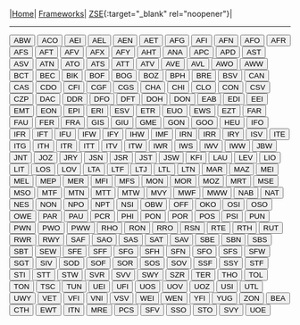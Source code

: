 |[Home](/zrdb)| [Frameworks](/zrdb/pages/frameworks)| [ZSE](https://github.com/jtcrum/zse){:target="_blank" rel="noopener"}|

- - - 
<style>
.button {
 width: 200px;
 text_align: center;
 }
</style>
<button onclick="location.href='/zrdb/pages/frameworks/ABW'" type="button">ABW</button>
<button onclick="location.href='/zrdb/pages/frameworks/ACO'" type="button">ACO</button>
<button onclick="location.href='/zrdb/pages/frameworks/AEI'" type="button">AEI</button>
<button onclick="location.href='/zrdb/pages/frameworks/AEL'" type="button">AEL</button>
<button onclick="location.href='/zrdb/pages/frameworks/AEN'" type="button">AEN</button>
<button onclick="location.href='/zrdb/pages/frameworks/AET'" type="button">AET</button>
<button onclick="location.href='/zrdb/pages/frameworks/AFG'" type="button">AFG</button>
<button onclick="location.href='/zrdb/pages/frameworks/AFI'" type="button">AFI</button>
<button onclick="location.href='/zrdb/pages/frameworks/AFN'" type="button">AFN</button>
<button onclick="location.href='/zrdb/pages/frameworks/AFO'" type="button">AFO</button>
<button onclick="location.href='/zrdb/pages/frameworks/AFR'" type="button">AFR</button>
<button onclick="location.href='/zrdb/pages/frameworks/AFS'" type="button">AFS</button>
<button onclick="location.href='/zrdb/pages/frameworks/AFT'" type="button">AFT</button>
<button onclick="location.href='/zrdb/pages/frameworks/AFV'" type="button">AFV</button>
<button onclick="location.href='/zrdb/pages/frameworks/AFX'" type="button">AFX</button>
<button onclick="location.href='/zrdb/pages/frameworks/AFY'" type="button">AFY</button>
<button onclick="location.href='/zrdb/pages/frameworks/AHT'" type="button">AHT</button>
<button onclick="location.href='/zrdb/pages/frameworks/ANA'" type="button">ANA</button>
<button onclick="location.href='/zrdb/pages/frameworks/APC'" type="button">APC</button>
<button onclick="location.href='/zrdb/pages/frameworks/APD'" type="button">APD</button>
<button onclick="location.href='/zrdb/pages/frameworks/AST'" type="button">AST</button>
<button onclick="location.href='/zrdb/pages/frameworks/ASV'" type="button">ASV</button>
<button onclick="location.href='/zrdb/pages/frameworks/ATN'" type="button">ATN</button>
<button onclick="location.href='/zrdb/pages/frameworks/ATO'" type="button">ATO</button>
<button onclick="location.href='/zrdb/pages/frameworks/ATS'" type="button">ATS</button>
<button onclick="location.href='/zrdb/pages/frameworks/ATT'" type="button">ATT</button>
<button onclick="location.href='/zrdb/pages/frameworks/ATV'" type="button">ATV</button>
<button onclick="location.href='/zrdb/pages/frameworks/AVE'" type="button">AVE</button>
<button onclick="location.href='/zrdb/pages/frameworks/AVL'" type="button">AVL</button>
<button onclick="location.href='/zrdb/pages/frameworks/AWO'" type="button">AWO</button>
<button onclick="location.href='/zrdb/pages/frameworks/AWW'" type="button">AWW</button>
<button onclick="location.href='/zrdb/pages/frameworks/BCT'" type="button">BCT</button>
<button onclick="location.href='/zrdb/pages/frameworks/BEC'" type="button">BEC</button>
<button onclick="location.href='/zrdb/pages/frameworks/BIK'" type="button">BIK</button>
<button onclick="location.href='/zrdb/pages/frameworks/BOF'" type="button">BOF</button>
<button onclick="location.href='/zrdb/pages/frameworks/BOG'" type="button">BOG</button>
<button onclick="location.href='/zrdb/pages/frameworks/BOZ'" type="button">BOZ</button>
<button onclick="location.href='/zrdb/pages/frameworks/BPH'" type="button">BPH</button>
<button onclick="location.href='/zrdb/pages/frameworks/BRE'" type="button">BRE</button>
<button onclick="location.href='/zrdb/pages/frameworks/BSV'" type="button">BSV</button>
<button onclick="location.href='/zrdb/pages/frameworks/CAN'" type="button">CAN</button>
<button onclick="location.href='/zrdb/pages/frameworks/CAS'" type="button">CAS</button>
<button onclick="location.href='/zrdb/pages/frameworks/CDO'" type="button">CDO</button>
<button onclick="location.href='/zrdb/pages/frameworks/CFI'" type="button">CFI</button>
<button onclick="location.href='/zrdb/pages/frameworks/CGF'" type="button">CGF</button>
<button onclick="location.href='/zrdb/pages/frameworks/CGS'" type="button">CGS</button>
<button onclick="location.href='/zrdb/pages/frameworks/CHA'" type="button">CHA</button>
<button onclick="location.href='/zrdb/pages/frameworks/CHI'" type="button">CHI</button>
<button onclick="location.href='/zrdb/pages/frameworks/CLO'" type="button">CLO</button>
<button onclick="location.href='/zrdb/pages/frameworks/CON'" type="button">CON</button>
<button onclick="location.href='/zrdb/pages/frameworks/CSV'" type="button">CSV</button>
<button onclick="location.href='/zrdb/pages/frameworks/CZP'" type="button">CZP</button>
<button onclick="location.href='/zrdb/pages/frameworks/DAC'" type="button">DAC</button>
<button onclick="location.href='/zrdb/pages/frameworks/DDR'" type="button">DDR</button>
<button onclick="location.href='/zrdb/pages/frameworks/DFO'" type="button">DFO</button>
<button onclick="location.href='/zrdb/pages/frameworks/DFT'" type="button">DFT</button>
<button onclick="location.href='/zrdb/pages/frameworks/DOH'" type="button">DOH</button>
<button onclick="location.href='/zrdb/pages/frameworks/DON'" type="button">DON</button>
<button onclick="location.href='/zrdb/pages/frameworks/EAB'" type="button">EAB</button>
<button onclick="location.href='/zrdb/pages/frameworks/EDI'" type="button">EDI</button>
<button onclick="location.href='/zrdb/pages/frameworks/EEI'" type="button">EEI</button>
<button onclick="location.href='/zrdb/pages/frameworks/EMT'" type="button">EMT</button>
<button onclick="location.href='/zrdb/pages/frameworks/EON'" type="button">EON</button>
<button onclick="location.href='/zrdb/pages/frameworks/EPI'" type="button">EPI</button>
<button onclick="location.href='/zrdb/pages/frameworks/ERI'" type="button">ERI</button>
<button onclick="location.href='/zrdb/pages/frameworks/ESV'" type="button">ESV</button>
<button onclick="location.href='/zrdb/pages/frameworks/ETR'" type="button">ETR</button>
<button onclick="location.href='/zrdb/pages/frameworks/EUO'" type="button">EUO</button>
<button onclick="location.href='/zrdb/pages/frameworks/EWS'" type="button">EWS</button>
<button onclick="location.href='/zrdb/pages/frameworks/EZT'" type="button">EZT</button>
<button onclick="location.href='/zrdb/pages/frameworks/FAR'" type="button">FAR</button>
<button onclick="location.href='/zrdb/pages/frameworks/FAU'" type="button">FAU</button>
<button onclick="location.href='/zrdb/pages/frameworks/FER'" type="button">FER</button>
<button onclick="location.href='/zrdb/pages/frameworks/FRA'" type="button">FRA</button>
<button onclick="location.href='/zrdb/pages/frameworks/GIS'" type="button">GIS</button>
<button onclick="location.href='/zrdb/pages/frameworks/GIU'" type="button">GIU</button>
<button onclick="location.href='/zrdb/pages/frameworks/GME'" type="button">GME</button>
<button onclick="location.href='/zrdb/pages/frameworks/GON'" type="button">GON</button>
<button onclick="location.href='/zrdb/pages/frameworks/GOO'" type="button">GOO</button>
<button onclick="location.href='/zrdb/pages/frameworks/HEU'" type="button">HEU</button>
<button onclick="location.href='/zrdb/pages/frameworks/IFO'" type="button">IFO</button>
<button onclick="location.href='/zrdb/pages/frameworks/IFR'" type="button">IFR</button>
<button onclick="location.href='/zrdb/pages/frameworks/IFT'" type="button">IFT</button>
<button onclick="location.href='/zrdb/pages/frameworks/IFU'" type="button">IFU</button>
<button onclick="location.href='/zrdb/pages/frameworks/IFW'" type="button">IFW</button>
<button onclick="location.href='/zrdb/pages/frameworks/IFY'" type="button">IFY</button>
<button onclick="location.href='/zrdb/pages/frameworks/IHW'" type="button">IHW</button>
<button onclick="location.href='/zrdb/pages/frameworks/IMF'" type="button">IMF</button>
<button onclick="location.href='/zrdb/pages/frameworks/IRN'" type="button">IRN</button>
<button onclick="location.href='/zrdb/pages/frameworks/IRR'" type="button">IRR</button>
<button onclick="location.href='/zrdb/pages/frameworks/IRY'" type="button">IRY</button>
<button onclick="location.href='/zrdb/pages/frameworks/ISV'" type="button">ISV</button>
<button onclick="location.href='/zrdb/pages/frameworks/ITE'" type="button">ITE</button>
<button onclick="location.href='/zrdb/pages/frameworks/ITG'" type="button">ITG</button>
<button onclick="location.href='/zrdb/pages/frameworks/ITH'" type="button">ITH</button>
<button onclick="location.href='/zrdb/pages/frameworks/ITR'" type="button">ITR</button>
<button onclick="location.href='/zrdb/pages/frameworks/ITT'" type="button">ITT</button>
<button onclick="location.href='/zrdb/pages/frameworks/ITV'" type="button">ITV</button>
<button onclick="location.href='/zrdb/pages/frameworks/ITW'" type="button">ITW</button>
<button onclick="location.href='/zrdb/pages/frameworks/IWR'" type="button">IWR</button>
<button onclick="location.href='/zrdb/pages/frameworks/IWS'" type="button">IWS</button>
<button onclick="location.href='/zrdb/pages/frameworks/IWV'" type="button">IWV</button>
<button onclick="location.href='/zrdb/pages/frameworks/IWW'" type="button">IWW</button>
<button onclick="location.href='/zrdb/pages/frameworks/JBW'" type="button">JBW</button>
<button onclick="location.href='/zrdb/pages/frameworks/JNT'" type="button">JNT</button>
<button onclick="location.href='/zrdb/pages/frameworks/JOZ'" type="button">JOZ</button>
<button onclick="location.href='/zrdb/pages/frameworks/JRY'" type="button">JRY</button>
<button onclick="location.href='/zrdb/pages/frameworks/JSN'" type="button">JSN</button>
<button onclick="location.href='/zrdb/pages/frameworks/JSR'" type="button">JSR</button>
<button onclick="location.href='/zrdb/pages/frameworks/JST'" type="button">JST</button>
<button onclick="location.href='/zrdb/pages/frameworks/JSW'" type="button">JSW</button>
<button onclick="location.href='/zrdb/pages/frameworks/KFI'" type="button">KFI</button>
<button onclick="location.href='/zrdb/pages/frameworks/LAU'" type="button">LAU</button>
<button onclick="location.href='/zrdb/pages/frameworks/LEV'" type="button">LEV</button>
<button onclick="location.href='/zrdb/pages/frameworks/LIO'" type="button">LIO</button>
<button onclick="location.href='/zrdb/pages/frameworks/LIT'" type="button">LIT</button>
<button onclick="location.href='/zrdb/pages/frameworks/LOS'" type="button">LOS</button>
<button onclick="location.href='/zrdb/pages/frameworks/LOV'" type="button">LOV</button>
<button onclick="location.href='/zrdb/pages/frameworks/LTA'" type="button">LTA</button>
<button onclick="location.href='/zrdb/pages/frameworks/LTF'" type="button">LTF</button>
<button onclick="location.href='/zrdb/pages/frameworks/LTJ'" type="button">LTJ</button>
<button onclick="location.href='/zrdb/pages/frameworks/LTL'" type="button">LTL</button>
<button onclick="location.href='/zrdb/pages/frameworks/LTN'" type="button">LTN</button>
<button onclick="location.href='/zrdb/pages/frameworks/MAR'" type="button">MAR</button>
<button onclick="location.href='/zrdb/pages/frameworks/MAZ'" type="button">MAZ</button>
<button onclick="location.href='/zrdb/pages/frameworks/MEI'" type="button">MEI</button>
<button onclick="location.href='/zrdb/pages/frameworks/MEL'" type="button">MEL</button>
<button onclick="location.href='/zrdb/pages/frameworks/MEP'" type="button">MEP</button>
<button onclick="location.href='/zrdb/pages/frameworks/MER'" type="button">MER</button>
<button onclick="location.href='/zrdb/pages/frameworks/MFI'" type="button">MFI</button>
<button onclick="location.href='/zrdb/pages/frameworks/MFS'" type="button">MFS</button>
<button onclick="location.href='/zrdb/pages/frameworks/MON'" type="button">MON</button>
<button onclick="location.href='/zrdb/pages/frameworks/MOR'" type="button">MOR</button>
<button onclick="location.href='/zrdb/pages/frameworks/MOZ'" type="button">MOZ</button>
<button onclick="location.href='/zrdb/pages/frameworks/MRT'" type="button">MRT</button>
<button onclick="location.href='/zrdb/pages/frameworks/MSE'" type="button">MSE</button>
<button onclick="location.href='/zrdb/pages/frameworks/MSO'" type="button">MSO</button>
<button onclick="location.href='/zrdb/pages/frameworks/MTF'" type="button">MTF</button>
<button onclick="location.href='/zrdb/pages/frameworks/MTN'" type="button">MTN</button>
<button onclick="location.href='/zrdb/pages/frameworks/MTT'" type="button">MTT</button>
<button onclick="location.href='/zrdb/pages/frameworks/MTW'" type="button">MTW</button>
<button onclick="location.href='/zrdb/pages/frameworks/MVY'" type="button">MVY</button>
<button onclick="location.href='/zrdb/pages/frameworks/MWF'" type="button">MWF</button>
<button onclick="location.href='/zrdb/pages/frameworks/MWW'" type="button">MWW</button>
<button onclick="location.href='/zrdb/pages/frameworks/NAB'" type="button">NAB</button>
<button onclick="location.href='/zrdb/pages/frameworks/NAT'" type="button">NAT</button>
<button onclick="location.href='/zrdb/pages/frameworks/NES'" type="button">NES</button>
<button onclick="location.href='/zrdb/pages/frameworks/NON'" type="button">NON</button>
<button onclick="location.href='/zrdb/pages/frameworks/NPO'" type="button">NPO</button>
<button onclick="location.href='/zrdb/pages/frameworks/NPT'" type="button">NPT</button>
<button onclick="location.href='/zrdb/pages/frameworks/NSI'" type="button">NSI</button>
<button onclick="location.href='/zrdb/pages/frameworks/OBW'" type="button">OBW</button>
<button onclick="location.href='/zrdb/pages/frameworks/OFF'" type="button">OFF</button>
<button onclick="location.href='/zrdb/pages/frameworks/OKO'" type="button">OKO</button>
<button onclick="location.href='/zrdb/pages/frameworks/OSI'" type="button">OSI</button>
<button onclick="location.href='/zrdb/pages/frameworks/OSO'" type="button">OSO</button>
<button onclick="location.href='/zrdb/pages/frameworks/OWE'" type="button">OWE</button>
<button onclick="location.href='/zrdb/pages/frameworks/PAR'" type="button">PAR</button>
<button onclick="location.href='/zrdb/pages/frameworks/PAU'" type="button">PAU</button>
<button onclick="location.href='/zrdb/pages/frameworks/PCR'" type="button">PCR</button>
<button onclick="location.href='/zrdb/pages/frameworks/PHI'" type="button">PHI</button>
<button onclick="location.href='/zrdb/pages/frameworks/PON'" type="button">PON</button>
<button onclick="location.href='/zrdb/pages/frameworks/POR'" type="button">POR</button>
<button onclick="location.href='/zrdb/pages/frameworks/POS'" type="button">POS</button>
<button onclick="location.href='/zrdb/pages/frameworks/PSI'" type="button">PSI</button>
<button onclick="location.href='/zrdb/pages/frameworks/PUN'" type="button">PUN</button>
<button onclick="location.href='/zrdb/pages/frameworks/PWN'" type="button">PWN</button>
<button onclick="location.href='/zrdb/pages/frameworks/PWO'" type="button">PWO</button>
<button onclick="location.href='/zrdb/pages/frameworks/PWW'" type="button">PWW</button>
<button onclick="location.href='/zrdb/pages/frameworks/RHO'" type="button">RHO</button>
<button onclick="location.href='/zrdb/pages/frameworks/RON'" type="button">RON</button>
<button onclick="location.href='/zrdb/pages/frameworks/RRO'" type="button">RRO</button>
<button onclick="location.href='/zrdb/pages/frameworks/RSN'" type="button">RSN</button>
<button onclick="location.href='/zrdb/pages/frameworks/RTE'" type="button">RTE</button>
<button onclick="location.href='/zrdb/pages/frameworks/RTH'" type="button">RTH</button>
<button onclick="location.href='/zrdb/pages/frameworks/RUT'" type="button">RUT</button>
<button onclick="location.href='/zrdb/pages/frameworks/RWR'" type="button">RWR</button>
<button onclick="location.href='/zrdb/pages/frameworks/RWY'" type="button">RWY</button>
<button onclick="location.href='/zrdb/pages/frameworks/SAF'" type="button">SAF</button>
<button onclick="location.href='/zrdb/pages/frameworks/SAO'" type="button">SAO</button>
<button onclick="location.href='/zrdb/pages/frameworks/SAS'" type="button">SAS</button>
<button onclick="location.href='/zrdb/pages/frameworks/SAT'" type="button">SAT</button>
<button onclick="location.href='/zrdb/pages/frameworks/SAV'" type="button">SAV</button>
<button onclick="location.href='/zrdb/pages/frameworks/SBE'" type="button">SBE</button>
<button onclick="location.href='/zrdb/pages/frameworks/SBN'" type="button">SBN</button>
<button onclick="location.href='/zrdb/pages/frameworks/SBS'" type="button">SBS</button>
<button onclick="location.href='/zrdb/pages/frameworks/SBT'" type="button">SBT</button>
<button onclick="location.href='/zrdb/pages/frameworks/SEW'" type="button">SEW</button>
<button onclick="location.href='/zrdb/pages/frameworks/SFE'" type="button">SFE</button>
<button onclick="location.href='/zrdb/pages/frameworks/SFF'" type="button">SFF</button>
<button onclick="location.href='/zrdb/pages/frameworks/SFG'" type="button">SFG</button>
<button onclick="location.href='/zrdb/pages/frameworks/SFH'" type="button">SFH</button>
<button onclick="location.href='/zrdb/pages/frameworks/SFN'" type="button">SFN</button>
<button onclick="location.href='/zrdb/pages/frameworks/SFO'" type="button">SFO</button>
<button onclick="location.href='/zrdb/pages/frameworks/SFS'" type="button">SFS</button>
<button onclick="location.href='/zrdb/pages/frameworks/SFW'" type="button">SFW</button>
<button onclick="location.href='/zrdb/pages/frameworks/SGT'" type="button">SGT</button>
<button onclick="location.href='/zrdb/pages/frameworks/SIV'" type="button">SIV</button>
<button onclick="location.href='/zrdb/pages/frameworks/SOD'" type="button">SOD</button>
<button onclick="location.href='/zrdb/pages/frameworks/SOF'" type="button">SOF</button>
<button onclick="location.href='/zrdb/pages/frameworks/SOR'" type="button">SOR</button>
<button onclick="location.href='/zrdb/pages/frameworks/SOS'" type="button">SOS</button>
<button onclick="location.href='/zrdb/pages/frameworks/SOV'" type="button">SOV</button>
<button onclick="location.href='/zrdb/pages/frameworks/SSF'" type="button">SSF</button>
<button onclick="location.href='/zrdb/pages/frameworks/SSY'" type="button">SSY</button>
<button onclick="location.href='/zrdb/pages/frameworks/STF'" type="button">STF</button>
<button onclick="location.href='/zrdb/pages/frameworks/STI'" type="button">STI</button>
<button onclick="location.href='/zrdb/pages/frameworks/STT'" type="button">STT</button>
<button onclick="location.href='/zrdb/pages/frameworks/STW'" type="button">STW</button>
<button onclick="location.href='/zrdb/pages/frameworks/SVR'" type="button">SVR</button>
<button onclick="location.href='/zrdb/pages/frameworks/SVV'" type="button">SVV</button>
<button onclick="location.href='/zrdb/pages/frameworks/SWY'" type="button">SWY</button>
<button onclick="location.href='/zrdb/pages/frameworks/SZR'" type="button">SZR</button>
<button onclick="location.href='/zrdb/pages/frameworks/TER'" type="button">TER</button>
<button onclick="location.href='/zrdb/pages/frameworks/THO'" type="button">THO</button>
<button onclick="location.href='/zrdb/pages/frameworks/TOL'" type="button">TOL</button>
<button onclick="location.href='/zrdb/pages/frameworks/TON'" type="button">TON</button>
<button onclick="location.href='/zrdb/pages/frameworks/TSC'" type="button">TSC</button>
<button onclick="location.href='/zrdb/pages/frameworks/TUN'" type="button">TUN</button>
<button onclick="location.href='/zrdb/pages/frameworks/UEI'" type="button">UEI</button>
<button onclick="location.href='/zrdb/pages/frameworks/UFI'" type="button">UFI</button>
<button onclick="location.href='/zrdb/pages/frameworks/UOS'" type="button">UOS</button>
<button onclick="location.href='/zrdb/pages/frameworks/UOV'" type="button">UOV</button>
<button onclick="location.href='/zrdb/pages/frameworks/UOZ'" type="button">UOZ</button>
<button onclick="location.href='/zrdb/pages/frameworks/USI'" type="button">USI</button>
<button onclick="location.href='/zrdb/pages/frameworks/UTL'" type="button">UTL</button>
<button onclick="location.href='/zrdb/pages/frameworks/UWY'" type="button">UWY</button>
<button onclick="location.href='/zrdb/pages/frameworks/VET'" type="button">VET</button>
<button onclick="location.href='/zrdb/pages/frameworks/VFI'" type="button">VFI</button>
<button onclick="location.href='/zrdb/pages/frameworks/VNI'" type="button">VNI</button>
<button onclick="location.href='/zrdb/pages/frameworks/VSV'" type="button">VSV</button>
<button onclick="location.href='/zrdb/pages/frameworks/WEI'" type="button">WEI</button>
<button onclick="location.href='/zrdb/pages/frameworks/WEN'" type="button">WEN</button>
<button onclick="location.href='/zrdb/pages/frameworks/YFI'" type="button">YFI</button>
<button onclick="location.href='/zrdb/pages/frameworks/YUG'" type="button">YUG</button>
<button onclick="location.href='/zrdb/pages/frameworks/ZON'" type="button">ZON</button>
<button onclick="location.href='/zrdb/pages/frameworks/BEA'" type="button">BEA</button>
<button onclick="location.href='/zrdb/pages/frameworks/CTH'" type="button">CTH</button>
<button onclick="location.href='/zrdb/pages/frameworks/EWT'" type="button">EWT</button>
<button onclick="location.href='/zrdb/pages/frameworks/ITN'" type="button">ITN</button>
<button onclick="location.href='/zrdb/pages/frameworks/MRE'" type="button">MRE</button>
<button onclick="location.href='/zrdb/pages/frameworks/PCS'" type="button">PCS</button>
<button onclick="location.href='/zrdb/pages/frameworks/SFV'" type="button">SFV</button>
<button onclick="location.href='/zrdb/pages/frameworks/SSO'" type="button">SSO</button>
<button onclick="location.href='/zrdb/pages/frameworks/STO'" type="button">STO</button>
<button onclick="location.href='/zrdb/pages/frameworks/SVY'" type="button">SVY</button>
<button onclick="location.href='/zrdb/pages/frameworks/UOE'" type="button">UOE</button>
